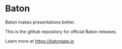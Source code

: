 # Baton
Baton makes presentations better.

This is the github repository for official Baton releases. 

Learn more at https://batonapp.io
